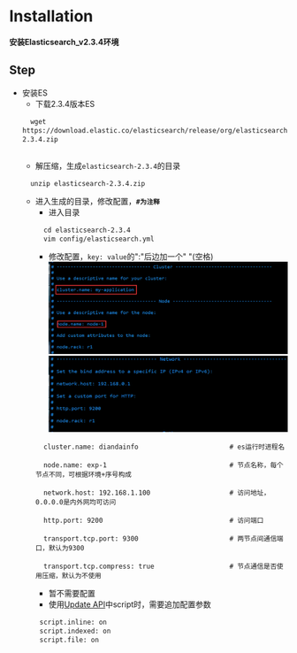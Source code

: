 
# Installation

**安装Elasticsearch_v2.3.4环境**

## Step 
* 安装ES
  * 下载2.3.4版本ES
  ```
    wget https://download.elastic.co/elasticsearch/release/org/elasticsearch/distribution/zip/elasticsearch/2.3.4/elasticsearch-2.3.4.zip
    
  ```
  * 解压缩，生成`elasticsearch-2.3.4`的目录
  ```
    unzip elasticsearch-2.3.4.zip
  ```
  * 进入生成的目录，修改配置，**`#为注释`**
    * 进入目录 
    ```
      cd elasticsearch-2.3.4
      vim config/elasticsearch.yml
    ```
    * 修改配置，`key: value`的":"后边加一个" "(空格)
    ![es配置节点参数](./images/es-config-1.png)
    ![es配置网略参数](./images/es-config-2.png)
    ```
      cluster.name: diandainfo                       # es运行时进程名
      
      node.name: exp-1                               # 节点名称，每个节点不同，可根据环境+序号构成
      
      network.host: 192.168.1.100                    # 访问地址，0.0.0.0是内外网均可访问
      
      http.port: 9200                                # 访问端口
      
      transport.tcp.port: 9300                       # 两节点间通信端口，默认为9300
      
      transport.tcp.compress: true                   # 节点通信是否使用压缩，默认为不使用
    ```
    * 暂不需要配置
     * 使用[Update API](https://www.elastic.co/guide/en/elasticsearch/reference/current/docs-update.html)中script时，需要追加配置参数
    ```
     script.inline: on
     script.indexed: on
     script.file: on

    ```
    
